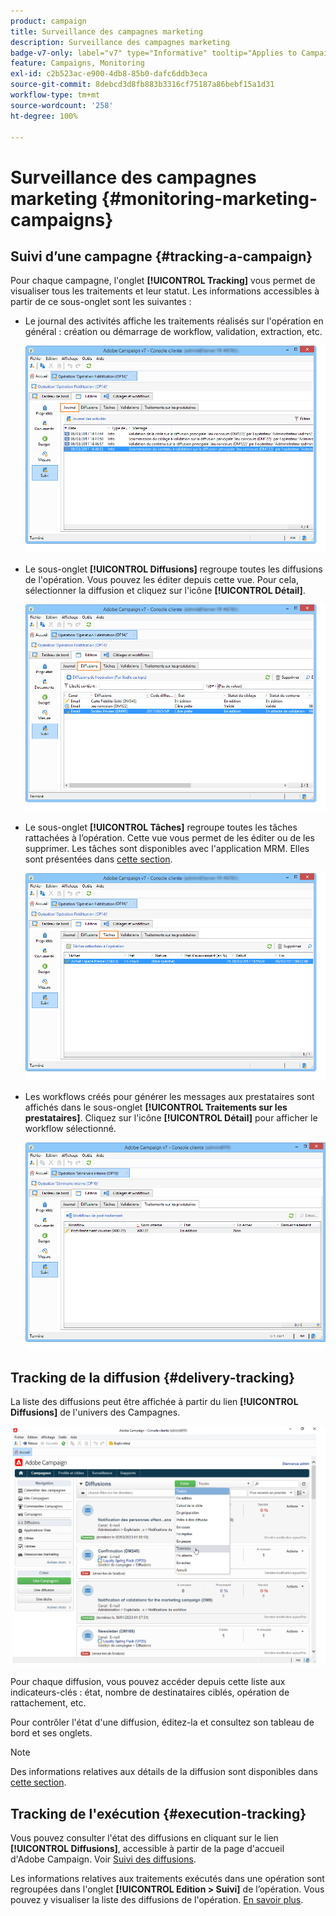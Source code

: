 ```yaml
---
product: campaign
title: Surveillance des campagnes marketing
description: Surveillance des campagnes marketing
badge-v7-only: label="v7" type="Informative" tooltip="Applies to Campaign Classic v7 only"
feature: Campaigns, Monitoring
exl-id: c2b523ac-e900-4db8-85b0-dafc6ddb3eca
source-git-commit: 8debcd3d8fb883b3316cf75187a86bebf15a1d31
workflow-type: tm+mt
source-wordcount: '258'
ht-degree: 100%

---
```


# Surveillance des campagnes marketing {#monitoring-marketing-campaigns}

## Suivi d’une campagne {#tracking-a-campaign}

Pour chaque campagne, l&#39;onglet **[!UICONTROL Tracking]** vous permet de visualiser tous les traitements et leur statut. Les informations accessibles à partir de ce sous-onglet sont les suivantes :

* Le journal des activités affiche les traitements réalisés sur l&#39;opération en général : création ou démarrage de workflow, validation, extraction, etc.

   ![](assets/s_ncs_user_op_edit_exe_tab_a.png)

* Le sous-onglet **[!UICONTROL Diffusions]** regroupe toutes les diffusions de l&#39;opération. Vous pouvez les éditer depuis cette vue. Pour cela, sélectionner la diffusion et cliquez sur l&#39;icône **[!UICONTROL Détail]**.

   ![](assets/s_ncs_user_op_edit_exe_tab_b.png)

* Le sous-onglet **[!UICONTROL Tâches]** regroupe toutes les tâches rattachées à l’opération. Cette vue vous permet de les éditer ou de les supprimer. Les tâches sont disponibles avec l&#39;application MRM. Elles sont présentées dans [cette section](../../mrm/using/creating-and-managing-tasks.md).

   ![](assets/s_ncs_user_op_edit_exe_tab_e.png)

* Les workflows créés pour générer les messages aux prestataires sont affichés dans le sous-onglet **[!UICONTROL Traitements sur les prestataires]**. Cliquez sur l&#39;icône **[!UICONTROL Détail]** pour afficher le workflow sélectionné.

   ![](assets/s_ncs_user_op_edit_exe_tab_d.png)

## Tracking de la diffusion {#delivery-tracking}

La liste des diffusions peut être affichée à partir du lien **[!UICONTROL Diffusions]** de l&#39;univers des Campagnes.

![](assets/s_ncs_user_op_del_state_from_homepage.png)

Pour chaque diffusion, vous pouvez accéder depuis cette liste aux indicateurs-clés : état, nombre de destinataires ciblés, opération de rattachement, etc.

Pour contrôler l&#39;état d&#39;une diffusion, éditez-la et consultez son tableau de bord et ses onglets.

>[!NOTE]
>
>Des informations relatives aux détails de la diffusion sont disponibles dans [cette section](../../delivery/using/about-message-tracking.md).

## Tracking de l&#39;exécution {#execution-tracking}

Vous pouvez consulter l&#39;état des diffusions en cliquant sur le lien **[!UICONTROL Diffusions]**, accessible à partir de la page d&#39;accueil d&#39;Adobe Campaign. Voir [Suivi des diffusions](#delivery-tracking).

Les informations relatives aux traitements exécutés dans une opération sont regroupées dans l&#39;onglet **[!UICONTROL Edition > Suivi]** de l’opération. Vous pouvez y visualiser la liste des diffusions de l&#39;opération. [En savoir plus](#tracking-a-campaign).
